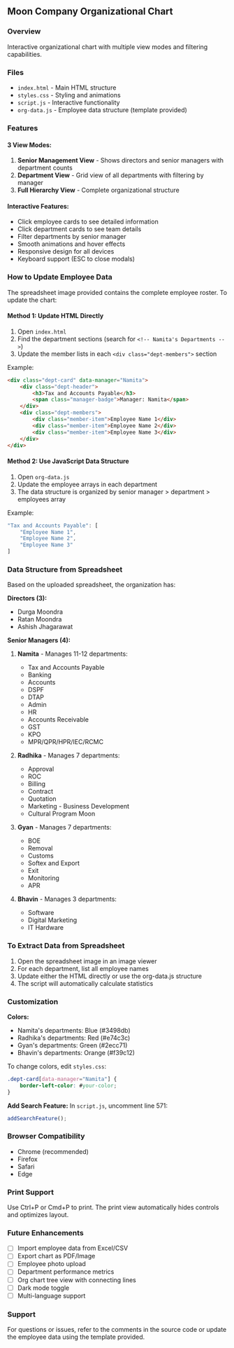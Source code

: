 ## Moon Company Organizational Chart

### Overview
Interactive organizational chart with multiple view modes and filtering capabilities.

### Files
- `index.html` - Main HTML structure
- `styles.css` - Styling and animations
- `script.js` - Interactive functionality
- `org-data.js` - Employee data structure (template provided)

### Features

#### 3 View Modes:
1. **Senior Management View** - Shows directors and senior managers with department counts
2. **Department View** - Grid view of all departments with filtering by manager
3. **Full Hierarchy View** - Complete organizational structure

#### Interactive Features:
- Click employee cards to see detailed information
- Click department cards to see team details
- Filter departments by senior manager
- Smooth animations and hover effects
- Responsive design for all devices
- Keyboard support (ESC to close modals)

### How to Update Employee Data

The spreadsheet image provided contains the complete employee roster. To update the chart:

#### Method 1: Update HTML Directly

1. Open `index.html`
2. Find the department sections (search for `<!-- Namita's Departments -->`)
3. Update the member lists in each `<div class="dept-members">` section

Example:
```html
<div class="dept-card" data-manager="Namita">
    <div class="dept-header">
        <h3>Tax and Accounts Payable</h3>
        <span class="manager-badge">Manager: Namita</span>
    </div>
    <div class="dept-members">
        <div class="member-item">Employee Name 1</div>
        <div class="member-item">Employee Name 2</div>
        <div class="member-item">Employee Name 3</div>
    </div>
</div>
```

#### Method 2: Use JavaScript Data Structure

1. Open `org-data.js`
2. Update the employee arrays in each department
3. The data structure is organized by senior manager > department > employees array

Example:
```javascript
"Tax and Accounts Payable": [
    "Employee Name 1",
    "Employee Name 2",
    "Employee Name 3"
]
```

### Data Structure from Spreadsheet

Based on the uploaded spreadsheet, the organization has:

**Directors (3):**
- Durga Moondra
- Ratan Moondra
- Ashish Jhagarawat

**Senior Managers (4):**

1. **Namita** - Manages 11-12 departments:
   - Tax and Accounts Payable
   - Banking
   - Accounts
   - DSPF
   - DTAP
   - Admin
   - HR
   - Accounts Receivable
   - GST
   - KPO
   - MPR/QPR/HPR/IEC/RCMC

2. **Radhika** - Manages 7 departments:
   - Approval
   - ROC
   - Billing
   - Contract
   - Quotation
   - Marketing - Business Development
   - Cultural Program Moon

3. **Gyan** - Manages 7 departments:
   - BOE
   - Removal
   - Customs
   - Softex and Export
   - Exit
   - Monitoring
   - APR

4. **Bhavin** - Manages 3 departments:
   - Software
   - Digital Marketing
   - IT Hardware

### To Extract Data from Spreadsheet

1. Open the spreadsheet image in an image viewer
2. For each department, list all employee names
3. Update either the HTML directly or use the org-data.js structure
4. The script will automatically calculate statistics

### Customization

**Colors:**
- Namita's departments: Blue (#3498db)
- Radhika's departments: Red (#e74c3c)
- Gyan's departments: Green (#2ecc71)
- Bhavin's departments: Orange (#f39c12)

To change colors, edit `styles.css`:
```css
.dept-card[data-manager="Namita"] {
    border-left-color: #your-color;
}
```

**Add Search Feature:**
In `script.js`, uncomment line 571:
```javascript
addSearchFeature();
```

### Browser Compatibility
- Chrome (recommended)
- Firefox
- Safari
- Edge

### Print Support
Use Ctrl+P or Cmd+P to print. The print view automatically hides controls and optimizes layout.

### Future Enhancements
- [ ] Import employee data from Excel/CSV
- [ ] Export chart as PDF/Image
- [ ] Employee photo upload
- [ ] Department performance metrics
- [ ] Org chart tree view with connecting lines
- [ ] Dark mode toggle
- [ ] Multi-language support

### Support
For questions or issues, refer to the comments in the source code or update the employee data using the template provided.
